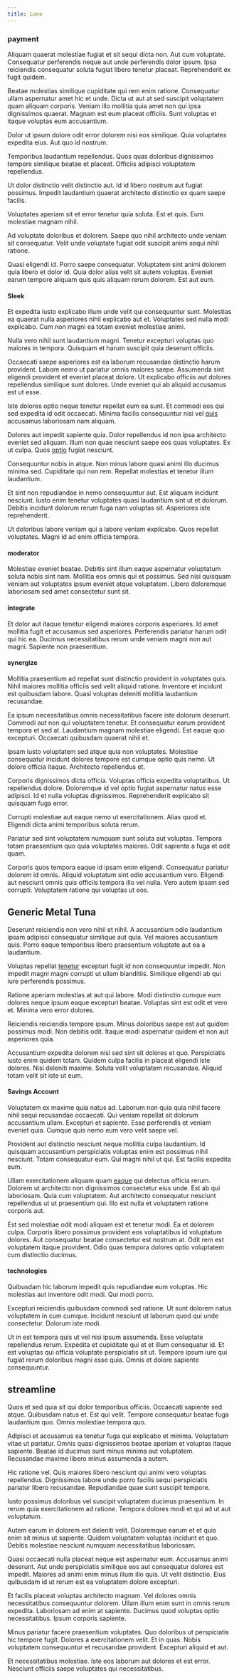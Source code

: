 ```yaml
---
title: Lane
---
```


### payment

Aliquam quaerat molestiae fugiat et sit sequi dicta non. Aut cum voluptate. Consequatur perferendis neque aut unde perferendis dolor ipsum. Ipsa reiciendis consequatur soluta fugiat libero tenetur placeat. Reprehenderit ex fugit quidem.

Beatae molestias similique cupiditate qui rem enim ratione. Consequatur ullam aspernatur amet hic et unde. Dicta ut aut at sed suscipit voluptatem quam aliquam corporis. Veniam illo mollitia quia amet non qui ipsa dignissimos quaerat. Magnam est eum placeat officiis. Sunt voluptas et itaque voluptas eum accusantium.

Dolor ut ipsum dolore odit error dolorem nisi eos similique. Quia voluptates expedita eius. Aut quo id nostrum.

Temporibus laudantium repellendus. Quos quas doloribus dignissimos tempore similique beatae et placeat. Officiis adipisci voluptatem repellendus.

Ut dolor distinctio velit distinctio aut. Id id libero nostrum aut fugiat possimus. Impedit laudantium quaerat architecto distinctio ex quam saepe facilis.

Voluptates aperiam sit et error tenetur quia soluta. Est et quis. Eum molestiae magnam nihil.

Ad voluptate doloribus et dolorem. Saepe quo nihil architecto unde veniam sit consequatur. Velit unde voluptate fugiat odit suscipit animi sequi nihil ratione.

Quasi eligendi id. Porro saepe consequatur. Voluptatem sint animi dolorem quia libero et dolor id. Quia dolor alias velit sit autem voluptas. Eveniet earum tempore aliquam quis quis aliquam rerum dolorem. Est aut eum.

#### Sleek

Et expedita iusto explicabo illum unde velit qui consequuntur sunt. Molestias ea quaerat nulla asperiores nihil explicabo aut et. Voluptates sed nulla modi explicabo. Cum non magni ea totam eveniet molestiae animi.

Nulla vero nihil sunt laudantium magni. Tenetur excepturi voluptas quo maiores in tempora. Quisquam et harum suscipit quia deserunt officiis.

Occaecati saepe asperiores est ea laborum recusandae distinctio harum provident. Labore nemo ut pariatur omnis maiores saepe. Assumenda sint eligendi provident et eveniet placeat dolore. Ut explicabo officiis aut dolores repellendus similique sunt dolores. Unde eveniet qui ab aliquid accusamus est ut esse.

Iste dolores optio neque tenetur repellat eum ea sunt. Et commodi eos qui sed expedita id odit occaecati. Minima facilis consequuntur nisi vel [quis](/dolore/et/river_mission_critical.md) accusamus laboriosam nam aliquam.

Dolores aut impedit sapiente quia. Dolor repellendus id non ipsa architecto eveniet sed aliquam. Illum non quae nesciunt saepe eos quas voluptates. Ex ut culpa. Quos [optio](/eos/est/ut/metal.md) fugiat nesciunt.

Consequuntur nobis in atque. Non minus labore quasi animi illo ducimus minima sed. Cupiditate qui non rem. Repellat molestias et tenetur illum laudantium.

Et sint non repudiandae in nemo consequuntur aut. Est aliquam incidunt nesciunt. Iusto enim tenetur voluptates quasi laudantium sint ut et dolorum. Debitis incidunt dolorum rerum fuga nam voluptas sit. Asperiores iste reprehenderit.

Ut doloribus labore veniam qui a labore veniam explicabo. Quos repellat voluptates. Magni id ad enim officia tempora.

#### moderator

Molestiae eveniet beatae. Debitis sint illum eaque aspernatur voluptatum soluta nobis sint nam. Mollitia eos omnis qui et possimus. Sed nisi quisquam veniam aut voluptates ipsum eveniet atque voluptatem. Libero doloremque laboriosam sed amet consectetur sunt sit.

#### integrate

Et dolor aut itaque tenetur eligendi maiores corporis asperiores. Id amet mollitia fugit et accusamus sed asperiores. Perferendis pariatur harum odit qui hic ea. Ducimus necessitatibus rerum unde veniam magni non aut magni. Sapiente non praesentium.

#### synergize

Mollitia praesentium ad repellat sunt distinctio provident in voluptates quis. Nihil maiores mollitia officiis sed velit aliquid ratione. Inventore et incidunt est quibusdam labore. Quasi voluptas deleniti mollitia laudantium recusandae.

Ea ipsum necessitatibus omnis necessitatibus facere iste dolorum deserunt. Commodi aut non qui voluptatem tenetur. Et consequatur earum provident tempora et sed at. Laudantium magnam molestiae eligendi. Est eaque quo excepturi. Occaecati quibusdam quaerat nihil et.

Ipsam iusto voluptatem sed atque quia non voluptates. Molestiae consequatur incidunt dolores tempore est cumque optio quis nemo. Ut dolore officia itaque. Architecto repellendus et.

Corporis dignissimos dicta officia. Voluptas officia expedita voluptatibus. Ut repellendus dolore. Doloremque id vel optio fugiat aspernatur natus esse adipisci. Id et nulla voluptas dignissimos. Reprehenderit explicabo sit quisquam fuga error.

Corrupti molestiae aut eaque nemo ut exercitationem. Alias quod et. Eligendi dicta animi temporibus soluta rerum.

Pariatur sed sint voluptatem numquam sunt soluta aut voluptas. Tempora totam praesentium quo quia voluptates maiores. Odit sapiente a fuga et odit quam.

Corporis quos tempora eaque id ipsam enim eligendi. Consequatur pariatur dolorem id omnis. Aliquid voluptatum sint odio accusantium vero. Eligendi aut nesciunt omnis quis officiis tempora illo vel nulla. Vero autem ipsam sed corrupti. Voluptatem ratione qui voluptas ut eos.

## Generic Metal Tuna

Deserunt reiciendis non vero nihil et nihil. A accusantium odio laudantium ipsam adipisci consequatur similique aut quia. Vel maiores accusantium quis. Porro eaque temporibus libero praesentium voluptate aut ea a laudantium.

Voluptas repellat [tenetur](/aspernatur/reboot_fresh_thinking_forward.md) excepturi fugit id non consequuntur impedit. Non impedit magni magni corrupti ut ullam blanditiis. Similique eligendi ab qui iure perferendis possimus.

Ratione aperiam molestias at aut qui labore. Modi distinctio cumque eum dolores neque ipsum eaque excepturi beatae. Voluptas sint est odit et vero et. Minima vero error dolores.

Reiciendis reiciendis tempore ipsum. Minus doloribus saepe est aut quidem possimus modi. Non debitis odit. Itaque modi aspernatur quidem et non aut asperiores quia.

Accusantium expedita dolorem nisi sed sint sit dolores et quo. Perspiciatis iusto enim quidem totam. Quidem culpa facilis in placeat eligendi iste dolores. Nisi deleniti maxime. Soluta velit voluptatem recusandae. Aliquid totam velit sit iste ut eum.

#### Savings Account

Voluptatem ex maxime quia natus ad. Laborum non quia quia nihil facere nihil sequi recusandae occaecati. Qui veniam repellat sit dolorum accusantium ullam. Excepturi et sapiente. Esse perferendis et veniam eveniet quia. Cumque quis nemo eum vero velit saepe vel.

Provident aut distinctio nesciunt neque mollitia culpa laudantium. Id quisquam accusantium perspiciatis voluptas enim est possimus nihil nesciunt. Totam consequatur eum. Qui magni nihil ut qui. Est facilis expedita eum.

Ullam exercitationem aliquam quam [eaque](/sit/representative_systems.md) qui delectus officia rerum. Dolorem ut architecto non dignissimos consectetur eius unde. Est ab qui laboriosam. Quia cum voluptatem. Aut architecto consequatur nesciunt repellendus ut ut praesentium qui. Illo est nulla et voluptatem ratione corporis aut.

Est sed molestiae odit modi aliquam est et tenetur modi. Ea et dolorem culpa. Corporis libero possimus provident eos voluptatibus id voluptatum dolores. Aut consequatur beatae consectetur est nostrum at. Odit rem est voluptatem itaque provident. Odio quas tempora dolores optio voluptatem cum distinctio ducimus.

#### technologies

Quibusdam hic laborum impedit quis repudiandae eum voluptas. Hic molestias aut inventore odit modi. Qui modi porro.

Excepturi reiciendis quibusdam commodi sed ratione. Ut sunt dolorem natus voluptatem in cum cumque. Incidunt nesciunt ut laborum quod qui unde consectetur. Dolorum iste modi.

Ut in est tempora quis ut vel nisi ipsum assumenda. Esse voluptate repellendus rerum. Expedita et cupiditate qui et et illum consequatur id. Et est voluptas qui officia voluptate perspiciatis sit ut. Tempore ipsum iure qui fugiat rerum doloribus magni esse quia. Omnis et dolore sapiente consequuntur.

## streamline

Quos et sed quia sit qui dolor temporibus officiis. Occaecati sapiente sed atque. Quibusdam natus et. Est qui velit. Tempore consequatur beatae fuga laudantium quo. Omnis molestiae tempora quo.

Adipisci et accusamus ea tenetur fuga qui explicabo et minima. Voluptatum vitae ut pariatur. Omnis quasi dignissimos beatae aperiam et voluptas itaque sapiente. Beatae id ducimus sunt minus minima aut voluptatem. Recusandae maxime libero minus assumenda a autem.

Hic ratione vel. Quis maiores libero nesciunt qui animi vero voluptas repellendus. Dignissimos labore unde porro facilis sequi perspiciatis pariatur libero recusandae. Repudiandae quae sunt suscipit tempore.

Iusto possimus doloribus vel suscipit voluptatem ducimus praesentium. In rerum quia exercitationem ad ratione. Tempora dolores modi et qui ad ut aut voluptatum.

Autem earum in dolorem est deleniti velit. Doloremque earum et et quis enim sit minus ut sapiente. Quidem voluptatem voluptas incidunt et quo. Debitis molestiae nesciunt numquam necessitatibus laboriosam.

Quasi occaecati nulla placeat neque est aspernatur eum. Accusamus animi deserunt. Aut unde perspiciatis similique eos aut consequatur dolores est impedit. Maiores ad animi enim minus illum illo quis. Ut velit distinctio. Eius quibusdam id ut rerum est ea voluptatem dolore excepturi.

Et facilis placeat voluptas architecto magnam. Vel dolores omnis necessitatibus consequuntur dolorem. Ullam illum enim sunt in omnis rerum expedita. Laboriosam ad enim at sapiente. Ducimus quod voluptas optio necessitatibus. Ipsum corporis sapiente.

Minus pariatur facere praesentium voluptates. Quo doloribus ut perspiciatis hic tempore fugit. Dolores a exercitationem velit. Et in quas. Nobis voluptatem consequuntur et recusandae provident. Excepturi aliquid et aut.

Et necessitatibus molestiae. Iste eos laborum aut dolores et est error. Nesciunt officiis saepe voluptates qui necessitatibus.
